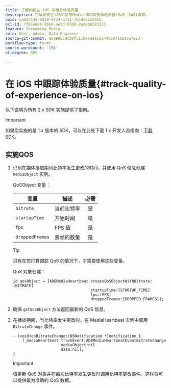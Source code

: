 ```yaml
---
title: 了解如何在 iOS 中跟踪体验质量
description: 了解如何在iOS中使用Media SDK实施体验质量(QoE、QoS)跟踪。
uuid: cae2c142-ed39-4234-a711-765dcabc5415
exl-id: 7f01e6eb-95bd-4e3d-93d0-8a2e68323313
feature: Streaming Media
role: User, Admin, Data Engineer
source-git-commit: a6a9d550cbdf511b93eea132445607102a557823
workflow-type: tm+mt
source-wordcount: '156'
ht-degree: 89%

---
```


# 在 iOS 中跟踪体验质量{#track-quality-of-experience-on-ios}

以下说明为所有 2.x SDK 实施提供了指南。

>[!IMPORTANT]
>
>如果您实施的是 1.x 版本的 SDK，可以在此处下载 1.x 开发人员指南：[下载 SDK](/help/getting-started/download-sdks.md)。

## 实施QOS

1. 识别在媒体播放期间比特率发生更改的时间，并使用 QoS 信息创建 `MediaObject` 实例。

   QoSObject 变量：

   | 变量 | 描述 | 必需 |
   | --- | --- | :---: |
   | `bitrate` | 当前比特率 | 是 |
   | `startupTime` | 开始时间 | 是 |
   | `fps` | FPS 值 | 是 |
   | `droppedFrames` | 丢帧的数量 | 是 |

   >[!TIP]
   >
   >只有在您打算跟踪 QoS 的情况下，才需要使用这些变量。

   QoS 对象创建：

   ```
   id qosObject = [ADBMediaHeartbeat createQoSObjectWithBitrate:[BITRATE]
                                     startupTime:[STARTUP_TIME]  
                                     fps:[FPS]  
                                     droppedFrames:[DROPPED_FRAMES]];
   ```

1. 确保 `getQoSObject` 方法返回最新的 QoS 信息。
1. 在播放期间，当比特率发生更改时，在 MediaHeartbeat 实例中调用 `BitrateChange` 事件。

   ```
   - (void)onBitrateChange:(NSNotification *)notification {
       [_mediaHeartbeat trackEvent:ADBMediaHeartbeatEventBitrateChange  
                        mediaObject:nil  
                        data:nil];
   }
   ```

   >[!IMPORTANT]
   >
   >请更新 QoS 对象并在每次比特率发生更改时调用比特率更改事件。这样将可以提供最为准确的 QoS 数据。
